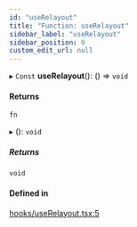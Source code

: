 ```yaml
---
id: "useRelayout"
title: "Function: useRelayout"
sidebar_label: "useRelayout"
sidebar_position: 0
custom_edit_url: null
---
```


▸ `Const` **useRelayout**(): () => `void`

#### Returns

`fn`

▸ (): `void`

##### Returns

`void`

#### Defined in

[hooks/useRelayout.tsx:5](https://github.com/JaeSeoKim/react-kakao-maps/blob/3623c5a/src/hooks/useRelayout.tsx#L5)
